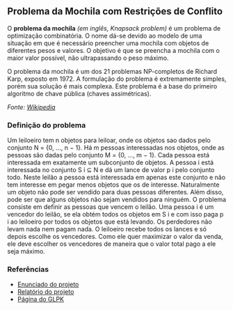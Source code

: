 ## Problema da Mochila com Restrições de Conflito

O **problema da mochila** _(em inglês, Knapsack problem)_ é um problema de optimização combinatória. O nome dá-se devido ao modelo de uma situação em que é necessário preencher uma mochila com objetos de diferentes pesos e valores. O objetivo é que se preencha a mochila com o maior valor possível, não ultrapassando o peso máximo.

O problema da mochila é um dos 21 problemas NP-completos de Richard Karp, exposto em 1972. A formulação do problema é extremamente simples, porém sua solução é mais complexa. Este problema é a base do primeiro algoritmo de chave pública (chaves assimétricas).

_Fonte: [Wikipedia](https://pt.wikipedia.org/wiki/Problema_da_mochila)_

### Definição do problema
Um leiloeiro tem n objetos para leiloar, onde os objetos sao dados pelo conjunto N = {0, ..., n − 1}. Há m
pessoas interessadas nos objetos, onde as pessoas são dadas pelo conjunto M = {0, ..., m − 1}. Cada pessoa
está interessada em exatamente um subconjunto de objetos. A pessoa i está interessada no conjunto S i ⊆ N
e dá um lance de valor p i pelo conjunto todo. Neste leilão a pessoa está interessada em apenas este conjunto e
não tem interesse em pegar menos objetos que os de interesse. Naturalmente um objeto não pode ser vendido
para duas pessoas diferentes. Além disso, pode ser que alguns objetos não sejam vendidos para ninguém.
O problema consiste em definir as pessoas que vencem o leilão. Uma pessoa i é um vencedor do leilão, se
ela obtém todos os objetos em S i e com isso paga p i ao leiloeiro por todos os objetos que está levando. Os
perdedores não levam nada nem pagam nada.
O leiloeiro recebe todos os lances e só depois escolhe os vencedores. Como ele quer maximizar o valor da
venda, ele deve escolher os vencedores de maneira que o valor total pago a ele seja máximo.

### Referências
- [Enunciado do projeto](https://github.com/HaraldoFilho/Problema-da-Mochila/blob/master/enunciado.pdf)
- [Relatório do projeto](https://github.com/HaraldoFilho/Problema-da-Mochila/blob/master/relatorio.pdf)
- [Página do GLPK](https://www.gnu.org/software/glpk/)
